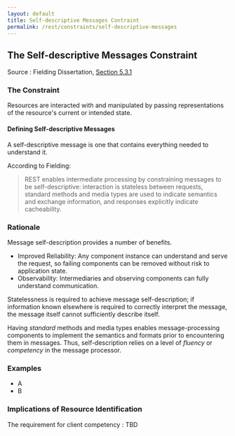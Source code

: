 ```yaml
---
layout: default
title: Self-descriptive Messages Contraint
permalink: /rest/constraints/self-descriptive-messages
---
```


## The Self-descriptive Messages Constraint

Source
: Fielding Dissertation, [Section 5.3.1](https://www.ics.uci.edu/~fielding/pubs/dissertation/rest_arch_style.htm#sec_5_3_1)

### The Constraint


Resources are interacted with and manipulated by passing representations of the resource's current or intended state.

#### Defining Self-descriptive Messages

A self-descriptive message is one that contains
everything needed to understand it.

According to Fielding:
> REST enables intermediate processing by constraining
> messages to be self-descriptive: interaction is 
> stateless between requests, standard methods and media
> types are used to indicate semantics and exchange 
> information, and responses explicitly indicate cacheability.


### Rationale

Message self-description provides a number of
benefits.
- Improved Reliability:  Any component instance
can understand and serve the request, so 
failing components can be removed without risk
to application state.
- Observability: Intermediaries and observing
components can fully understand communication.

Statelessness is required to achieve message
self-description; if information known elsewhere
is required to correctly interpret the message,
the message itself cannot sufficiently describe
itself.

Having _standard_ methods and media
types enables message-processing components to
implement the semantics and formats prior to
encountering them in messages.  Thus,
self-description relies on a level of
_fluency_ or _competency_ in the message
processor.

### Examples
- A
- B

### Implications of Resource Identification

The requirement for client competency
: TBD
